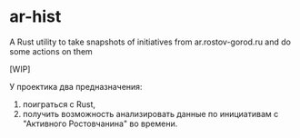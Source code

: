 # ar-hist
A Rust utility to take snapshots of initiatives from ar.rostov-gorod.ru and do some actions on them

[WIP]

У проектика два предназначения:
1. поиграться с Rust,
2. получить возможность анализировать данные по инициативам с "Активного Ростовчанина" во времени.
